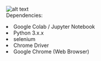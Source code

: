 <a align="center">![alt text](https://i.ibb.co/NspydF8/Whats-App-Image-2020-10-29-at-12-07-33-PM.jpg)</a>
<br>
Dependencies:
<li>Google Colab / Jupyter Notebook</li>
<li>Python 3.x.x</li>
<li>selenium</li>
<li>Chrome Driver</li>
<li>Google Chrome (Web Browser)</li>
